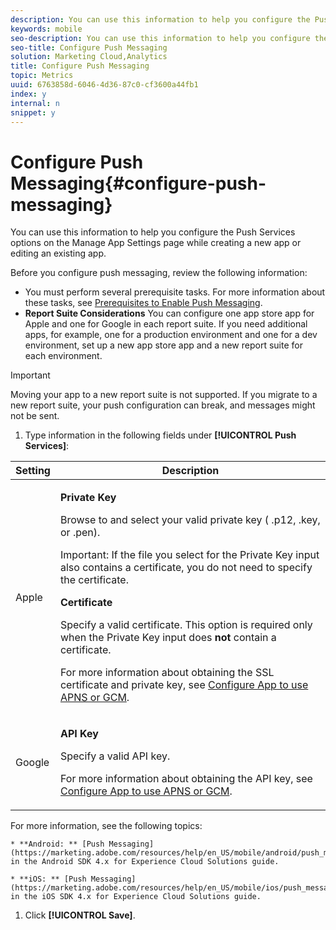 ```yaml
---
description: You can use this information to help you configure the Push Services options on the Manage App Settings page while creating a new app or editing an existing app.
keywords: mobile
seo-description: You can use this information to help you configure the Push Services options on the Manage App Settings page while creating a new app or editing an existing app.
seo-title: Configure Push Messaging
solution: Marketing Cloud,Analytics
title: Configure Push Messaging
topic: Metrics
uuid: 6763858d-6046-4d36-87c0-cf3600a44fb1
index: y
internal: n
snippet: y
---
```


# Configure Push Messaging{#configure-push-messaging}

You can use this information to help you configure the Push Services options on the Manage App Settings page while creating a new app or editing an existing app.

Before you configure push messaging, review the following information:

* You must perform several prerequisite tasks. For more information about these tasks, see [Prerequisites to Enable Push Messaging](../../../c-manage-app-settings/c-mob-confg-app/configure-push-messaging/prerequisites-push-messaging.md#concept_28A61FEE3C7F48F1866BD1995EC43ACE). 
* **Report Suite Considerations** You can configure one app store app for Apple and one for Google in each report suite. If you need additional apps, for example, one for a production environment and one for a dev environment, set up a new app store app and a new report suite for each environment.

>[!IMPORTANT]
>
>Moving your app to a new report suite is not supported. If you migrate to a new report suite, your push configuration can break, and messages might not be sent.

1. Type information in the following fields under **[!UICONTROL Push Services]**:

<table id="table_AC63B06E90384C408149E34AE6D2A44F"> 
 <thead> 
  <tr> 
   <th colname="col1" class="entry"> Setting </th> 
   <th colname="col2" class="entry"> Description </th> 
  </tr> 
 </thead>
 <tbody> 
  <tr> 
   <td colname="col1"> <p><span class="uicontrol"> Apple </span> </p> </td> 
   <td colname="col2"> <p><b>Private Key</b> </p> <p>Browse to and select your valid private key (<span class="filepath"> .p12</span>, <span class="filepath"> .key</span>, or <span class="filepath"> .pen</span>). </p> <p> <p>Important: If the file you select for the <span class="uicontrol"> Private Key</span> input also contains a certificate, you do not need to specify the certificate. </p> </p> <p><b>Certificate</b> </p> <p>Specify a valid certificate. This option is required only when the <span class="uicontrol"> Private Key</span> input does <b>not</b> contain a certificate. </p> <p>For more information about obtaining the SSL certificate and private key, see <a href="../../../c-manage-app-settings/c-mob-confg-app/configure-push-messaging/configure-app-apns-gcm.md#concept_AEF9A450381641228954594B864C0B1B" format="dita" scope="local"> Configure App to use APNS or GCM</a>. </p> </td> 
  </tr> 
  <tr> 
   <td colname="col1"> <p><span class="uicontrol"> Google </span> </p> </td> 
   <td colname="col2"> <p><b>API Key</b> </p> <p>Specify a valid API key. </p> <p>For more information about obtaining the API key, see <a href="../../../c-manage-app-settings/c-mob-confg-app/configure-push-messaging/configure-app-apns-gcm.md#concept_AEF9A450381641228954594B864C0B1B" format="dita" scope="local"> Configure App to use APNS or GCM</a>. </p> </td> 
  </tr> 
 </tbody> 
</table>

   For more information, see the following topics:

    * **Android: ** [Push Messaging](https://marketing.adobe.com/resources/help/en_US/mobile/android/push_messaging.html) in the Android SDK 4.x for Experience Cloud Solutions guide. 
    
    * **iOS: ** [Push Messaging](https://marketing.adobe.com/resources/help/en_US/mobile/ios/push_messaging.html) in the iOS SDK 4.x for Experience Cloud Solutions guide.

1. Click **[!UICONTROL Save]**.

